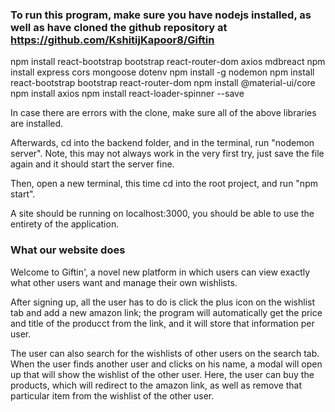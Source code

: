 ### To run this program, make sure you have nodejs installed, as well as have cloned the github repository at https://github.com/KshitijKapoor8/Giftin

npm install react-bootstrap bootstrap react-router-dom axios mdbreact 
npm install express cors mongoose dotenv
npm install -g nodemon
npm install react-bootstrap bootstrap react-router-dom
npm install @material-ui/core
npm install axios
npm install react-loader-spinner --save

In case there are errors with the clone, make sure all of the above libraries are installed.

Afterwards, cd into the backend folder, and in the terminal, run "nodemon server". Note, this may not always work in the very first try, just save the file again and it should start the server fine.

Then, open a new terminal, this time cd into the root project, and run "npm start".

A site should be running on localhost:3000, you should be able to use the entirety of the application.


### What our website does

Welcome to Giftin', a novel new platform in which users can view exactly what other users want and manage their own wishlists.

After signing up, all the user has to do is click the plus icon on the wishlist tab and add a new amazon link; the program will automatically get the price and title of the producct from the link, and it will store that information per user. 

The user can also search for the wishlists of other users on the search tab. When the user finds another user and clicks on his name, a modal will open up that will show the wishlist of the other user. Here, the user can buy the products, which will redirect to the amazon link, as well as remove that particular item from the wishlist of the other user.
